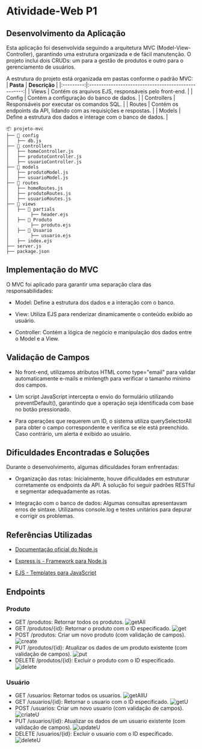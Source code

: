 # Atividade-Web P1

## Desenvolvimento da Aplicação

Esta aplicação foi desenvolvida seguindo a arquitetura MVC (Model-View-Controller), garantindo uma estrutura organizada e de fácil manutenção. O projeto inclui dois CRUDs: um para a gestão de produtos e outro para o gerenciamento de usuários.

A estrutura do projeto está organizada em pastas conforme o padrão MVC:
| **Pasta**  | **Descrição**  |
|:---------:|:---------------------------------------------------:|
| Views     | Contém os arquivos EJS, responsáveis pelo front-end. |
| Config    | Contém a configuração do banco de dados. |
| Controllers | Responsáveis por executar os comandos SQL. |
| Routes    | Contém os endpoints da API, lidando com as requisições e respostas. |
| Models    | Define a estrutura dos dados e interage com o banco de dados. |

```
📦 projeto-mvc
├── 📂 config
│   ├── db.js
├── 📂 controllers
│   ├── homeController.js
│   ├── produtoController.js
│   ├── usuarioController.js
├── 📂 models
│   ├── produtoModel.js
│   ├── usuarioModel.js
├── 📂 routes
│   ├── homeRoutes.js
│   ├── produtoRoutes.js
│   ├── usuarioRoutes.js
├── 📂 views
│   ├── 📂 partials
│        ├── header.ejs
│   ├── 📂 Produto
│        ├── produto.ejs
│   ├── 📂 Usuario
│        ├── usuario.ejs
│   ├── index.ejs
├── server.js
├── package.json
```

## Implementação do MVC

O MVC foi aplicado para garantir uma separação clara das responsabilidades:

- Model: Define a estrutura dos dados e a interação com o banco.

- View: Utiliza EJS para renderizar dinamicamente o conteúdo exibido ao usuário.

- Controller: Contém a lógica de negócio e manipulação dos dados entre o Model e a View.

## Validação de Campos

- No front-end, utilizamos atributos HTML como type="email" para validar automaticamente e-mails e minlength para verificar o tamanho mínimo dos campos.

- Um script JavaScript intercepta o envio do formulário utilizando preventDefault(), garantindo que a operação seja identificada com base no botão pressionado.

- Para operações que requerem um ID, o sistema utiliza querySelectorAll para obter o campo correspondente e verifica se ele está preenchido. Caso contrário, um alerta é exibido ao usuário.

## Dificuldades Encontradas e Soluções

Durante o desenvolvimento, algumas dificuldades foram enfrentadas:

- Organização das rotas: Inicialmente, houve dificuldades em estruturar corretamente os endpoints da API. A solução foi seguir padrões RESTful e segmentar adequadamente as rotas.

- Integração com o banco de dados: Algumas consultas apresentavam erros de sintaxe. Utilizamos console.log e testes unitários para depurar e corrigir os problemas.

## Referências Utilizadas

- [Documentação oficial do Node.js](https://nodejs.org/docs/latest/api/)

- [Express.js - Framework para Node.js](https://expressjs.com/en/5x/api.html)

- [EJS - Templates para JavaScript](https://ejs.co/#docs)

## Endpoints
### Produto
- GET /produtos: Retornar todos os produtos.
  ![getAll](https://github.com/user-attachments/assets/2b1b1e58-a56f-40dd-9256-e99847f02583)
- GET /produtos/{id}: Retornar o produto com o ID especificado.
  ![get](https://github.com/user-attachments/assets/b33966f9-f5cc-4c5b-bb8a-ef933dc072a6)
- POST /produtos: Criar um novo produto (com validação de campos).
  ![create](https://github.com/user-attachments/assets/0d3d415a-2504-4f6f-b4e9-1be63d0c2840)
- PUT /produtos/{id}: Atualizar os dados de um produto existente (com validação de campos).
  ![put](https://github.com/user-attachments/assets/f8d27302-3b58-4938-99ae-9969b9cc9ab2)
- DELETE /produtos/{id}: Excluir o produto com o ID especificado.
  ![delete](https://github.com/user-attachments/assets/e9bf5ede-dcc3-4fe6-90b5-9f2616540a3c)
### Usuário
- GET /usuarios: Retornar todos os usuarios.
  ![getAllU](https://github.com/user-attachments/assets/56231907-1a6b-4193-9474-4087d39da17b)
- GET /usuarios/{id}: Retornar o usuario com o ID especificado.
  ![getU](https://github.com/user-attachments/assets/1db07e1d-d321-4861-8a21-b40eb5a02891)
- POST /usuarios: Criar um novo usuario (com validação de campos).
  ![criateU](https://github.com/user-attachments/assets/06b974a8-0e72-45bc-92e5-c5c1764b0db1)
- PUT /usuarios/{id}: Atualizar os dados de um usuario existente (com validação de campos).
  ![updateU](https://github.com/user-attachments/assets/ca4ac599-3ac8-4226-aad9-081fdf78b218)
- DELETE /usuarios/{id}: Excluir o usuario com o ID especificado.
  ![deleteU](https://github.com/user-attachments/assets/16522baa-dded-4e8b-92e3-712d6fd6f587)
